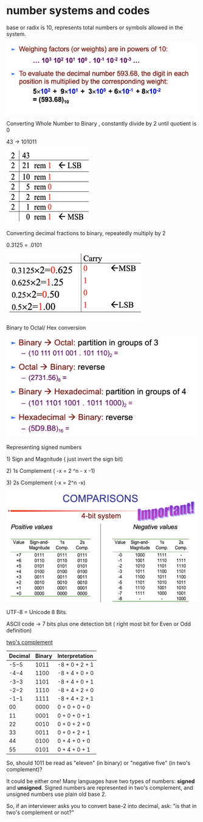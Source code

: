 # number systems and codes

base or radix is 10, represents total numbers or symbols allowed in the system. 

![](../.gitbook/assets/image%20%28159%29.png)

Converting Whole Number to Binary , constantly divide by 2 until quotient is 0

43 -&gt; 101011

![](../.gitbook/assets/image%20%2862%29.png)

Converting decimal fractions to binary, repeatedly multiply by 2 

0.3125 = .0101

![](../.gitbook/assets/image%20%28160%29.png)

Binary to Octal/ Hex conversion 

![](../.gitbook/assets/image%20%2867%29.png)

Representing signed numbers

1\) Sign and Magnitude  \( just invert the sign bit\)

2\) 1s Complement \( -x = 2 ^n - x -1\)

3\) 2s Complement \(-x = 2^n -x\)

![](../.gitbook/assets/image%20%2881%29.png)



UTF-8 = Unicode 8 Bits.

ASCII code -&gt; 7 bits plus one detection bit \( right most bit for Even or Odd definition\)



[two's complement ](https://www.interviewcake.com/concept/cpp/binary-numbers?course=fc1&section=bit-manipulation)



| **Decimal** | **Binary** | **Interpretation** |
| :--- | :--- | :--- |
| -5−5 | 1011 | -8 + 0 + 2 + 1 |
| -4−4 | 1100 | -8 + 4 + 0 + 0 |
| -3−3 | 1101 | -8 + 4 + 0 + 1 |
| -2−2 | 1110 | -8 + 4 + 2 + 0 |
| -1−1 | 1111 | -8 + 4 + 2 + 1 |
| 00 | 0000 | 0 + 0 + 0 + 0 |
| 11 | 0001 | 0 + 0 + 0 + 1 |
| 22 | 0010 | 0 + 0 + 2 + 0 |
| 33 | 0011 | 0 + 0 + 2 + 1 |
| 44 | 0100 | 0 + 4 + 0 + 0 |
| 55 | 0101 | 0 + 4 + 0 + 1 |



So, should 1011 be read as "eleven" \(in binary\) or "negative five" \(in two's complement\)?

It could be either one! Many languages have two types of numbers: **signed** and **unsigned**. Signed numbers are represented in two's complement, and unsigned numbers use plain old base 2.

So, if an interviewer asks you to convert base-2 into decimal, ask: "is that in two's complement or not?"

